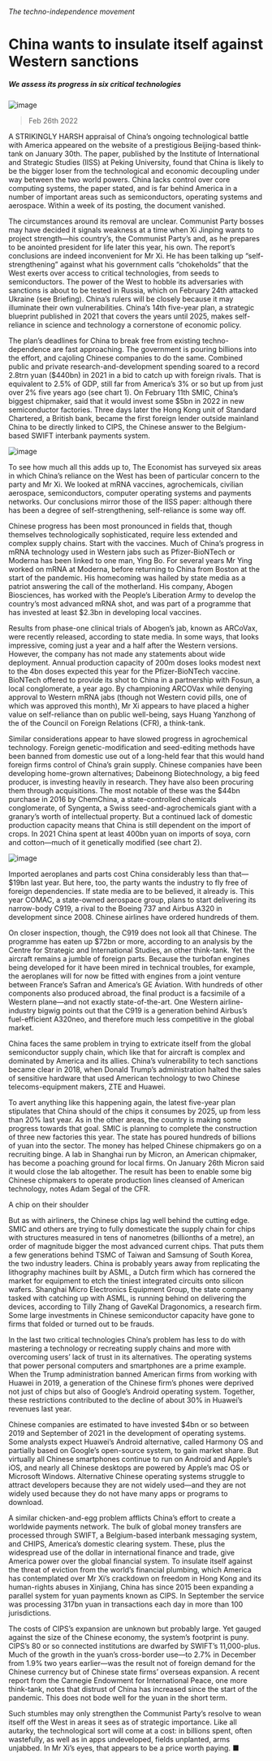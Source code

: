 ###### The techno-independence movement
# China wants to insulate itself against Western sanctions 
##### We assess its progress in six critical technologies 
![image](images/20220226_wbd001.jpg) 
> Feb 26th 2022 
A STRIKINGLY HARSH appraisal of China’s ongoing technological battle with America appeared on the website of a prestigious Beijing-based think-tank on January 30th. The paper, published by the Institute of International and Strategic Studies (IISS) at Peking University, found that China is likely to be the bigger loser from the technological and economic decoupling under way between the two world powers. China lacks control over core computing systems, the paper stated, and is far behind America in a number of important areas such as semiconductors, operating systems and aerospace. Within a week of its posting, the document vanished.
The circumstances around its removal are unclear. Communist Party bosses may have decided it signals weakness at a time when Xi Jinping wants to project strength—his country’s, the Communist Party’s and, as he prepares to be anointed president for life later this year, his own. The report’s conclusions are indeed inconvenient for Mr Xi. He has been talking up “self-strengthening” against what his government calls “chokeholds” that the West exerts over access to critical technologies, from seeds to semiconductors. The power of the West to hobble its adversaries with sanctions is about to be tested in Russia, which on February 24th attacked Ukraine (see Briefing). China’s rulers will be  closely because it may illuminate their own vulnerabilities. China’s 14th five-year plan, a strategic blueprint published in 2021 that covers the years until 2025, makes self-reliance in science and technology a cornerstone of economic policy.

The plan’s deadlines for China to break free from existing techno-dependence are fast approaching. The government is pouring billions into the effort, and cajoling Chinese companies to do the same. Combined public and private research-and-development spending soared to a record 2.8trn yuan ($440bn) in 2021 in a bid to catch up with foreign rivals. That is equivalent to 2.5% of GDP, still far from America’s 3% or so but up from just over 2% five years ago (see chart 1). On February 11th SMIC, China’s biggest chipmaker, said that it would invest some $5bn in 2022 in new semiconductor factories. Three days later the Hong Kong unit of Standard Chartered, a British bank, became the first foreign lender outside mainland China to be directly linked to CIPS, the Chinese answer to the Belgium-based SWIFT interbank payments system.
![image](images/20220226_wbc277.png) 

To see how much all this adds up to, The Economist has surveyed six areas in which China’s reliance on the West has been of particular concern to the party and Mr Xi. We looked at mRNA vaccines, agrochemicals, civilian aerospace, semiconductors, computer operating systems and payments networks. Our conclusions mirror those of the IISS paper: although there has been a degree of self-strengthening, self-reliance is some way off.
Chinese progress has been most pronounced in fields that, though themselves technologically sophisticated, require less extended and complex supply chains. Start with the vaccines. Much of China’s progress in mRNA technology used in Western jabs such as Pfizer-BioNTech or Moderna has been linked to one man, Ying Bo. For several years Mr Ying worked on mRNA at Moderna, before returning to China from Boston at the start of the pandemic. His homecoming was hailed by state media as a patriot answering the call of the motherland. His company, Abogen Biosciences, has worked with the People’s Liberation Army to develop the country’s most advanced mRNA shot, and was part of a programme that has invested at least $2.3bn in developing local vaccines.
Results from phase-one clinical trials of Abogen’s jab, known as ARCoVax, were recently released, according to state media. In some ways, that looks impressive, coming just a year and a half after the Western versions. However, the company has not made any statements about wide deployment. Annual production capacity of 200m doses looks modest next to the 4bn doses expected this year for the Pfizer-BioNTech vaccine. BioNTech offered to provide its shot to China in a partnership with Fosun, a local conglomerate, a year ago. By championing ARCOVax while denying approval to Western mRNA jabs (though not Western covid pills, one of which was approved this month), Mr Xi appears to have placed a higher value on self-reliance than on public well-being, says Huang Yanzhong of the of the Council on Foreign Relations (CFR), a think-tank.
Similar considerations appear to have slowed progress in agrochemical technology. Foreign genetic-modification and seed-editing methods have been banned from domestic use out of a long-held fear that this would hand foreign firms control of China’s grain supply. Chinese companies have been developing home-grown alternatives; Dabeinong Biotechnology, a big feed producer, is investing heavily in research. They have also been procuring them through acquisitions. The most notable of these was the $44bn purchase in 2016 by ChemChina, a state-controlled chemicals conglomerate, of Syngenta, a Swiss seed-and-agrochemicals giant with a granary’s worth of intellectual property. But a continued lack of domestic production capacity means that China is still dependent on the import of crops. In 2021 China spent at least 400bn yuan on imports of soya, corn and cotton—much of it genetically modified (see chart 2).
![image](images/20220226_wbc295.png) 

Imported aeroplanes and parts cost China considerably less than that—$19bn last year. But here, too, the party wants the industry to fly free of foreign dependencies. If state media are to be believed, it already is. This year COMAC, a state-owned aerospace group, plans to start delivering its narrow-body C919, a rival to the Boeing 737 and Airbus A320 in development since 2008. Chinese airlines have ordered hundreds of them.
On closer inspection, though, the C919 does not look all that Chinese. The programme has eaten up $72bn or more, according to an analysis by the Centre for Strategic and International Studies, an other think-tank. Yet the aircraft remains a jumble of foreign parts. Because the turbofan engines being developed for it have been mired in technical troubles, for example, the aeroplanes will for now be fitted with engines from a joint venture between France’s Safran and America’s GE Aviation. With hundreds of other components also produced abroad, the final product is a facsimile of a Western plane—and not exactly state-of-the-art. One Western airline-industry bigwig points out that the C919 is a generation behind Airbus’s fuel-efficient A320neo, and therefore much less competitive in the global market.
China faces the same problem in trying to extricate itself from the global semiconductor supply chain, which like that for aircraft is complex and dominated by America and its allies. China’s vulnerability to tech sanctions became clear in 2018, when Donald Trump’s administration halted the sales of sensitive hardware that used American technology to two Chinese telecoms-equipment makers, ZTE and Huawei.
To avert anything like this happening again, the latest five-year plan stipulates that China should  of the chips it consumes by 2025, up from less than 20% last year. As in the other areas, the country is making some progress towards that goal. SMIC is planning to complete the construction of three new factories this year. The state has poured hundreds of billions of yuan into the sector. The money has helped Chinese chipmakers go on a recruiting binge. A lab in Shanghai run by Micron, an American chipmaker, has become a poaching ground for local firms. On January 26th Micron said it would close the lab altogether. The result has been to enable some big Chinese chipmakers to operate production lines cleansed of American technology, notes Adam Segal of the CFR.
A chip on their shoulder
But as with airliners, the Chinese chips lag well behind the cutting edge. SMIC and others are trying to fully domesticate the supply chain for chips with structures measured in tens of nanometres (billionths of a metre), an order of magnitude bigger the most advanced current chips. That puts them a few generations behind TSMC of Taiwan and Samsung of South Korea, the two industry leaders. China is probably years away from replicating the lithography machines built by ASML, a Dutch firm which has cornered the market for equipment to etch the tiniest integrated circuits onto silicon wafers. Shanghai Micro Electronics Equipment Group, the state company tasked with catching up with ASML, is running behind on delivering the devices, according to Tilly Zhang of GaveKal Dragonomics, a research firm. Some large investments in Chinese semiconductor capacity have gone to firms that folded or turned out to be frauds.
In the last two critical technologies China’s problem has less to do with mastering a technology or recreating supply chains and more with overcoming users’ lack of trust in its alternatives. The operating systems that power personal computers and smartphones are a prime example. When the Trump administration banned American firms from working with Huawei in 2019, a generation of the Chinese firm’s phones were deprived not just of chips but also of Google’s Android operating system. Together, these restrictions contributed to the decline of about 30% in Huawei’s revenues last year.
Chinese companies are estimated to have invested $4bn or so between 2019 and September of 2021 in the development of operating systems. Some analysts expect Huawei’s Android alternative, called Harmony OS and partially based on Google’s open-source system, to gain market share. But virtually all Chinese smartphones continue to run on Android and Apple’s iOS, and nearly all Chinese desktops are powered by Apple’s mac OS or Microsoft Windows. Alternative Chinese operating systems struggle to attract developers because they are not widely used—and they are not widely used because they do not have many apps or programs to download.
A similar chicken-and-egg problem afflicts China’s effort to create a worldwide payments network. The bulk of global money transfers are processed through SWIFT, a Belgium-based interbank messaging system, and CHIPS, America’s domestic clearing system. These, plus the widespread use of the dollar in international finance and trade, give America power over the global financial system. To insulate itself against the threat of eviction from the world’s financial plumbing, which America has contemplated over Mr Xi’s crackdown on freedom in Hong Kong and its human-rights abuses in Xinjiang, China has since 2015 been expanding a parallel system for yuan payments known as CIPS. In September the service was processing 317bn yuan in transactions each day in more than 100 jurisdictions.
The costs of CIPS’s expansion are unknown but probably large. Yet gauged against the size of the Chinese economy, the system’s footprint is puny. CIPS’s 80 or so connected institutions are dwarfed by SWIFT’s 11,000-plus. Much of the growth in the yuan’s cross-border use—to 2.7% in December from 1.9% two years earlier—was the result not of foreign demand for the Chinese currency but of Chinese state firms’ overseas expansion. A recent report from the Carnegie Endowment for International Peace, one more think-tank, notes that distrust of China has increased since the start of the pandemic. This does not bode well for the yuan in the short term.
Such stumbles may only strengthen the Communist Party’s resolve to wean itself off the West in areas it sees as of strategic importance. Like all autarky, the technological sort will come at a cost: in billions spent, often wastefully, as well as in apps undeveloped, fields unplanted, arms unjabbed. In Mr Xi’s eyes, that appears to be a price worth paying. ■

